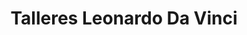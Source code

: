 ---
title: "Talleres Leonardo Da Vinci"
url: /sant-boi-de-llobregat/talleres-leonardo-da-vinci-carrer-victoria/
shop: reparación de automóviles
---